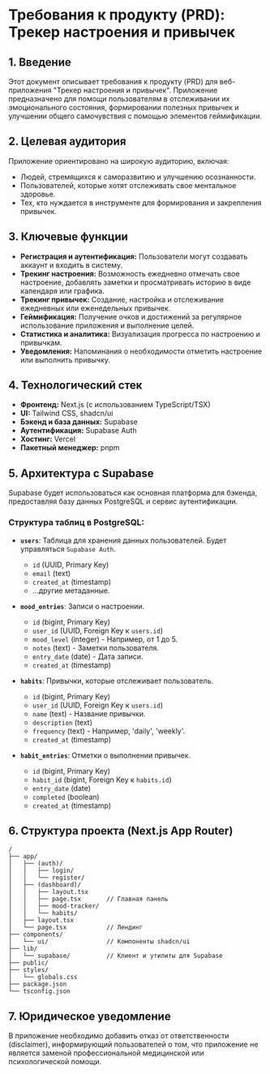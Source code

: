 # Требования к продукту (PRD): Трекер настроения и привычек

## 1. Введение

Этот документ описывает требования к продукту (PRD) для веб-приложения "Трекер настроения и привычек". Приложение предназначено для помощи пользователям в отслеживании их эмоционального состояния, формировании полезных привычек и улучшении общего самочувствия с помощью элементов геймификации.

## 2. Целевая аудитория

Приложение ориентировано на широкую аудиторию, включая:
-   Людей, стремящихся к саморазвитию и улучшению осознанности.
-   Пользователей, которые хотят отслеживать свое ментальное здоровье.
-   Тех, кто нуждается в инструменте для формирования и закрепления привычек.

## 3. Ключевые функции

-   **Регистрация и аутентификация:** Пользователи могут создавать аккаунт и входить в систему.
-   **Трекинг настроения:** Возможность ежедневно отмечать свое настроение, добавлять заметки и просматривать историю в виде календаря или графика.
-   **Трекинг привычек:** Создание, настройка и отслеживание ежедневных или еженедельных привычек.
-   **Геймификация:** Получение очков и достижений за регулярное использование приложения и выполнение целей.
-   **Статистика и аналитика:** Визуализация прогресса по настроению и привычкам.
-   **Уведомления:** Напоминания о необходимости отметить настроение или выполнить привычку.

## 4. Технологический стек

-   **Фронтенд:** Next.js (с использованием TypeScript/TSX)
-   **UI:** Tailwind CSS, shadcn/ui
-   **Бэкенд и база данных:** Supabase
-   **Аутентификация:** Supabase Auth
-   **Хостинг:** Vercel
-   **Пакетный менеджер:** pnpm

## 5. Архитектура с Supabase

Supabase будет использоваться как основная платформа для бэкенда, предоставляя базу данных PostgreSQL и сервис аутентификации.

### Структура таблиц в PostgreSQL:

-   **`users`**: Таблица для хранения данных пользователей. Будет управляться `Supabase Auth`.
    -   `id` (UUID, Primary Key)
    -   `email` (text)
    -   `created_at` (timestamp)
    -   ...другие метаданные.

-   **`mood_entries`**: Записи о настроении.
    -   `id` (bigint, Primary Key)
    -   `user_id` (UUID, Foreign Key к `users.id`)
    -   `mood_level` (integer) - Например, от 1 до 5.
    -   `notes` (text) - Заметки пользователя.
    -   `entry_date` (date) - Дата записи.
    -   `created_at` (timestamp)

-   **`habits`**: Привычки, которые отслеживает пользователь.
    -   `id` (bigint, Primary Key)
    -   `user_id` (UUID, Foreign Key к `users.id`)
    -   `name` (text) - Название привычки.
    -   `description` (text)
    -   `frequency` (text) - Например, 'daily', 'weekly'.
    -   `created_at` (timestamp)

-   **`habit_entries`**: Отметки о выполнении привычек.
    -   `id` (bigint, Primary Key)
    -   `habit_id` (bigint, Foreign Key к `habits.id`)
    -   `entry_date` (date)
    -   `completed` (boolean)
    -   `created_at` (timestamp)

## 6. Структура проекта (Next.js App Router)

```
/
├── app/
│   ├── (auth)/
│   │   ├── login/
│   │   └── register/
│   ├── (dashboard)/
│   │   ├── layout.tsx
│   │   ├── page.tsx       // Главная панель
│   │   ├── mood-tracker/
│   │   └── habits/
│   ├── layout.tsx
│   └── page.tsx           // Лендинг
├── components/
│   └── ui/                // Компоненты shadcn/ui
├── lib/
│   └── supabase/          // Клиент и утилиты для Supabase
├── public/
├── styles/
│   └── globals.css
├── package.json
└── tsconfig.json
```

## 7. Юридическое уведомление

В приложение необходимо добавить отказ от ответственности (disclaimer), информирующий пользователей о том, что приложение не является заменой профессиональной медицинской или психологической помощи.